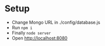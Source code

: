 # Setup

- Change Mongo URL in ./config/database.js
- Run `npm i`
- Finally `node server`
- Open [http://localhost:8080](http://localhost:8080)
